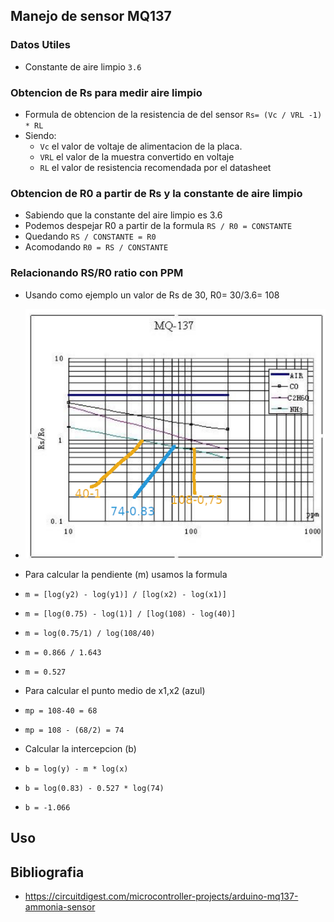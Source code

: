 ## Manejo de sensor MQ137 

### Datos Utiles
- Constante de aire limpio `3.6`

### Obtencion de Rs para medir aire limpio
- Formula de obtencion de la resistencia de del sensor `Rs= (Vc / VRL -1) * RL`
- Siendo:
  - `Vc` el valor de voltaje de alimentacion de la placa.
  - `VRL` el valor de la muestra convertido en voltaje
  - `RL` el valor de resistencia recomendada por el datasheet

### Obtencion de R0 a partir de Rs y la constante de aire limpio
- Sabiendo que la constante del aire limpio es 3.6
- Podemos despejar R0 a partir de la formula `RS / R0 = CONSTANTE`
- Quedando `RS / CONSTANTE = R0`
- Acomodando `R0 = RS / CONSTANTE`

### Relacionando RS/R0 ratio con PPM
- Usando como ejemplo un valor de Rs de 30, R0= 30/3.6= 108
- ![MQ137](mq137_severelgases.png)
- Para calcular la pendiente (m) usamos la formula 
- `m = [log(y2) - log(y1)] / [log(x2) - log(x1)]`
- `m = [log(0.75) - log(1)] / [log(108) - log(40)]`
- `m = log(0.75/1) / log(108/40)`
- `m = 0.866 / 1.643`
- `m = 0.527`

- Para calcular el punto medio de x1,x2 (azul)
- `mp = 108-40 = 68`
- `mp = 108 - (68/2) = 74`
- Calcular la intercepcion (b)
- `b = log(y) - m * log(x)`
- `b = log(0.83) - 0.527 * log(74)`
- `b = -1.066`

## Uso

## Bibliografia

- https://circuitdigest.com/microcontroller-projects/arduino-mq137-ammonia-sensor

